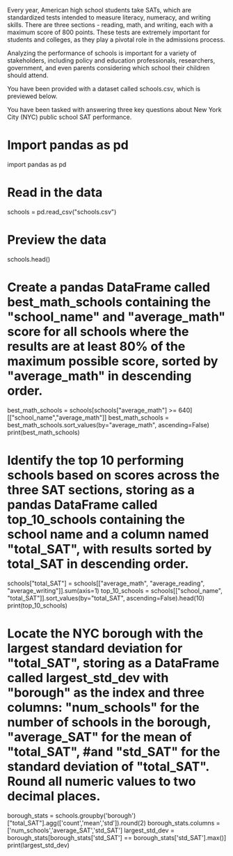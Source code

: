 Every year, American high school students take SATs, which are standardized tests intended to measure literacy, numeracy, and writing skills. There are three sections - reading, math, and writing, each with a maximum score of 800 points. These tests are extremely important for students and colleges, as they play a pivotal role in the admissions process.

Analyzing the performance of schools is important for a variety of stakeholders, including policy and education professionals, researchers, government, and even parents considering which school their children should attend.

You have been provided with a dataset called schools.csv, which is previewed below.

You have been tasked with answering three key questions about New York City (NYC) public school SAT performance.

# Import pandas as pd
import pandas as pd

# Read in the data
schools = pd.read_csv("schools.csv")

# Preview the data
schools.head()

# Create a pandas DataFrame called best_math_schools containing the "school_name" and "average_math" score for all schools where the results are at least 80% of the maximum possible score, sorted by "average_math" in descending order.

best_math_schools = schools[schools["average_math"] >= 640][["school_name","average_math"]]
best_math_schools = best_math_schools.sort_values(by="average_math", ascending=False)
print(best_math_schools)

# Identify the top 10 performing schools based on scores across the three SAT sections, storing as a pandas DataFrame called top_10_schools containing the school name and a column named "total_SAT", with results sorted by total_SAT in descending order.
schools["total_SAT"] = schools[["average_math", "average_reading", "average_writing"]].sum(axis=1)
top_10_schools = schools[["school_name", "total_SAT"]].sort_values(by="total_SAT", ascending=False).head(10)
print(top_10_schools)

# Locate the NYC borough with the largest standard deviation for "total_SAT", storing as a DataFrame called largest_std_dev with "borough" as the index and three columns: "num_schools" for the number of schools in the borough, "average_SAT" for the mean of "total_SAT", #and "std_SAT" for the standard deviation of "total_SAT". Round all numeric values to two decimal places.

borough_stats = schools.groupby('borough')["total_SAT"].agg(['count','mean','std']).round(2)
borough_stats.columns = ['num_schools','average_SAT','std_SAT']
largest_std_dev = borough_stats[borough_stats['std_SAT'] == borough_stats['std_SAT'].max()]
print(largest_std_dev)
